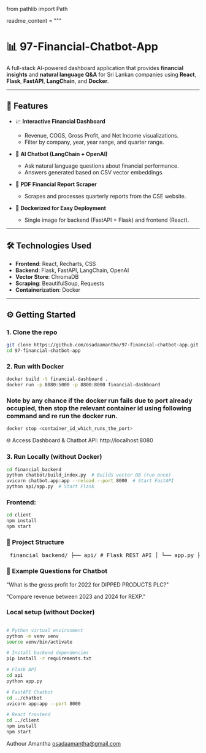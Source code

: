 from pathlib import Path

readme_content = """
# 📊 97-Financial-Chatbot-App

A full-stack AI-powered dashboard application that provides **financial insights** and **natural language Q&A** for Sri Lankan companies using **React**, **Flask**, **FastAPI**, **LangChain**, and **Docker**.

---

## 🚀 Features

- 📈 **Interactive Financial Dashboard**
  - Revenue, COGS, Gross Profit, and Net Income visualizations.
  - Filter by company, year, year range, and quarter range.

- 💬 **AI Chatbot (LangChain + OpenAI)**
  - Ask natural language questions about financial performance.
  - Answers generated based on CSV vector embeddings.

- 📄 **PDF Financial Report Scraper**
  - Scrapes and processes quarterly reports from the CSE website.

- 🐳 **Dockerized for Easy Deployment**
  - Single image for backend (FastAPI + Flask) and frontend (React).

---

## 🛠️ Technologies Used

- **Frontend**: React, Recharts, CSS
- **Backend**: Flask, FastAPI, LangChain, OpenAI
- **Vector Store**: ChromaDB
- **Scraping**: BeautifulSoup, Requests
- **Containerization**: Docker

---

## ⚙️ Getting Started

### 1. Clone the repo

```bash
git clone https://github.com/osadaamantha/97-financial-chatbot-app.git
cd 97-financial-chatbot-app
```
### 2. Run with Docker

```bash
docker build -t financial-dashboard .
docker run -p 8080:5000 -p 8800:8000 financial-dashboard
```

### Note by any chance if the docker run fails due to port already occupied, then stop the relevant container id using following command and re run the docker run.
```bash
docker stop <container_id_which_runs_the_port>
```

🌐 Access Dashboard & Chatbot API: http://localhost:8080

### 3. Run Locally (without Docker)

```bash
cd financial_backend
python chatbot/build_index.py  # Builds vector DB (run once)
uvicorn chatbot.app:app --reload --port 8000  # Start FastAPI
python api/app.py  # Start Flask
```
### Frontend:

```bash
cd client
npm install
npm start
```

### 📁 Project Structure

<pre> financial_backend/ ├── api/ # Flask REST API │ └── app.py ├── chatbot/ # FastAPI + LangChain chatbot │ ├── app.py │ └── build_index.py ├── client/ # React frontend │ └── src/ ├── scraper/ # PDF scraping utilities │ └── ... ├── chroma_db/ # Vector store directory (auto-generated) ├── Dockerfile # Full-stack build config ├── financial_metrics.csv # Source data ├── main.py # Scraper runner ├── requirements.txt └── .gitignore </pre>

### 📝 Example Questions for Chatbot

"What is the gross profit for 2022 for DIPPED PRODUCTS PLC?"

"Compare revenue between 2023 and 2024 for REXP."


### Local setup (without Docker)

```bash

# Python virtual environment
python -m venv venv
source venv/bin/activate

# Install backend dependencies
pip install -r requirements.txt

# Flask API
cd api
python app.py

# FastAPI Chatbot
cd ../chatbot
uvicorn app:app --port 8000

# React frontend
cd ../client
npm install
npm start
```



Authour
Amantha
osadaamantha@gmail.com